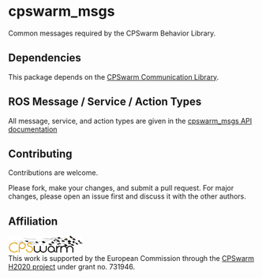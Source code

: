 # cpswarm_msgs
Common messages required by the CPSwarm Behavior Library.

## Dependencies
This package depends on the [CPSwarm Communication Library](https://github.com/cpswarm/swarmio).

## ROS Message / Service / Action Types
All message, service, and action types are given in the [cpswarm_msgs API documentation](https://cpswarm.github.io/cpswarm_msgs/html/index-msg.html)

## Contributing
Contributions are welcome. 

Please fork, make your changes, and submit a pull request. For major changes, please open an issue first and discuss it with the other authors.

## Affiliation
![CPSwarm](https://github.com/cpswarm/template/raw/master/cpswarm.png)  
This work is supported by the European Commission through the [CPSwarm H2020 project](https://cpswarm.eu) under grant no. 731946.
